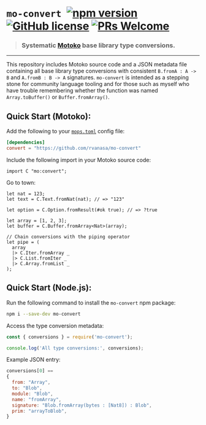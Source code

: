 # `mo-convert` &nbsp;[![npm version](https://img.shields.io/npm/v/mo-convert.svg?logo=npm)](https://www.npmjs.com/package/mo-convert) [![GitHub license](https://img.shields.io/badge/license-MIT-blue.svg)](https://opensource.org/licenses/MIT) [![PRs Welcome](https://img.shields.io/badge/PRs-welcome-brightgreen.svg)](https://github.com/rvanasa/mo-convert/issues)

> ### Systematic [Motoko](https://github.com/dfinity/motoko#readme) base library type conversions.

---

This repository includes Motoko source code and a JSON metadata file containing all base library type conversions
with consistent `B.fromA : A -> B` and `A.fromB : B -> A` signatures. `mo-convert` is intended as a stepping stone for community
language tooling and for those such as myself who have trouble remembering whether the function was named `Array.toBuffer()` or `Buffer.fromArray()`.

## Quick Start (Motoko):

Add the following to your [`mops.toml`](https://mops.one/docs/install) config file:

```toml
[dependencies]
convert = "https://github.com/rvanasa/mo-convert"
```

Include the following import in your Motoko source code:

```motoko
import C "mo:convert";
```

Go to town:

```motoko
let nat = 123;
let text = C.Text.fromNat(nat); // => "123"

let option = C.Option.fromResult(#ok true); // => ?true

let array = [1, 2, 3];
let buffer = C.Buffer.fromArray<Nat>(array);

// Chain conversions with the piping operator
let pipe = (
  array
  |> C.Iter.fromArray _
  |> C.List.fromIter _
  |> C.Array.fromList _
);
```

## Quick Start (Node.js):

Run the following command to install the `mo-convert` npm package:

```sh
npm i --save-dev mo-convert
```

Access the type conversion metadata:

```js
const { conversions } = require('mo-convert');

console.log('All type conversions:', conversions);
```

Example JSON entry:

```js
conversions[0] ==
{
  from: "Array",
  to: "Blob",
  module: "Blob",
  name: "fromArray",
  signature: "Blob.fromArray(bytes : [Nat8]) : Blob",
  prim: "arrayToBlob",
}
```
